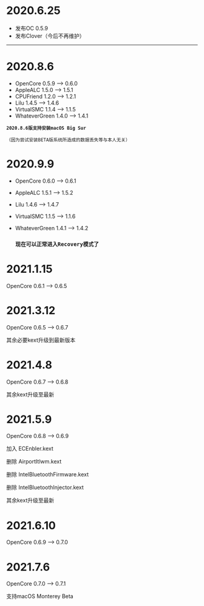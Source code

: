 # 2020.6.25
- 发布OC 0.5.9
- 发布Clover（今后不再维护）

---

# 2020.8.6

- OpenCore 0.5.9 --> 0.6.0
- AppleALC 1.5.0 --> 1.5.1
- CPUFriend 1.2.0 --> 1.2.1
- Lilu 1.4.5 --> 1.4.6
- VirtualSMC 1.1.4 --> 1.1.5
- WhateverGreen 1.4.0 --> 1.4.1

**`2020.8.6版支持安装macOS Big Sur`**

`（因为尝试安装BETA版系统所造成的数据丢失等与本人无关）`

# 2020.9.9

- OpenCore 0.6.0 --> 0.6.1

- AppleALC 1.5.1 --> 1.5.2

- Lilu 1.4.6 --> 1.4.7

- VirtualSMC 1.1.5 --> 1.1.6

- WhateverGreen 1.4.1 --> 1.4.2

  ### `现在可以正常进入Recovery模式了`



# 2021.1.15

OpenCore 0.6.1 --> 0.6.5



# 2021.3.12

OpenCore 0.6.5 --> 0.6.7

其余必要kext升级到最新版本



# 2021.4.8

OpenCore 0.6.7 --> 0.6.8

其余kext升级至最新



# 2021.5.9

OpenCore 0.6.8 --> 0.6.9

加入 ECEnbler.kext

删除 AirportItlwm.kext

删除 IntelBluetoothFirmware.kext

删除 IntelBluetoothInjector.kext

其余kext升级至最新


# 2021.6.10

OpenCore 0.6.9 --> 0.7.0

# 2021.7.6

OpenCore 0.7.0 --> 0.7.1

支持macOS Monterey Beta